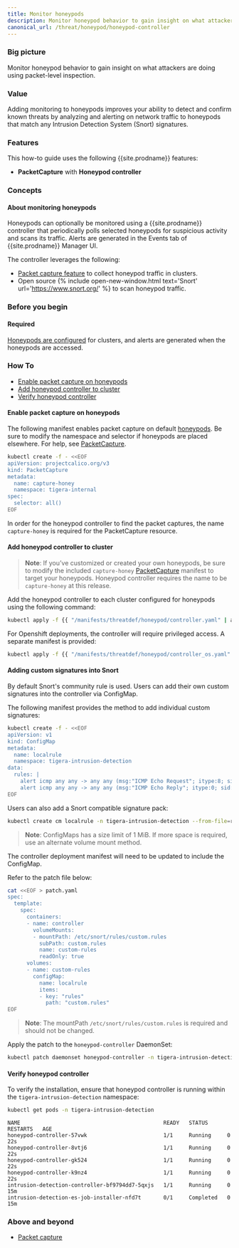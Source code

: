 ```yaml
---
title: Monitor honeypods
description: Monitor honeypod behavior to gain insight on what attackers are doing.
canonical_url: /threat/honeypod/honeypod-controller
---
```


### Big picture

Monitor honeypod behavior to gain insight on what attackers are doing using packet-level inspection.

### Value

Adding monitoring to honeypods improves your ability to detect and confirm known threats by analyzing and alerting on network traffic to honeypods that match any Intrusion Detection System (Snort) signatures.

### Features

This how-to guide uses the following {{site.prodname}} features:

- **PacketCapture** with **Honeypod controller**

### Concepts

#### About monitoring honeypods

Honeypods can optionally be monitored using a {{site.prodname}} controller that periodically polls selected honeypods for suspicious activity and scans its traffic. Alerts are generated in the Events tab of {{site.prodname}} Manager UI.

The controller leverages the following:

- [Packet capture feature]({{site.baseurl}}/visibility/packetcapture) to collect honeypod traffic in clusters.
- Open source {% include open-new-window.html text='Snort' url='https://www.snort.org/' %} to scan honeypod traffic.

### Before you begin

#### Required

[Honeypods are configured]({{site.baseurl}}/threat/honeypod/honeypods) for clusters, and alerts are generated when the honeypods are accessed.

### How To

  - [Enable packet capture on honeypods](#enable-packet-capture-on-honeypods)
  - [Add honeypod controller to cluster](#add-honeypod-controller-to-cluster)
  - [Verify honeypod controller](#verify-honeypod-controller)

#### Enable packet capture on honeypods

The following manifest enables packet capture on default [honeypods]({{site.baseurl}}/threat/honeypod/honeypods). 
Be sure to modify the namespace and selector if honeypods are placed elsewhere. 
For help, see [PacketCapture]({{site.baseurl}}/visibility/packetcapture).

```bash
kubectl create -f - <<EOF
apiVersion: projectcalico.org/v3
kind: PacketCapture
metadata:
  name: capture-honey
  namespace: tigera-internal
spec:
  selector: all()
EOF
```

In order for the honeypod controller to find the packet captures, the name `capture-honey` is required for the PacketCapture resource.

#### Add honeypod controller to cluster

> **Note**: If you’ve customized or created your own honeypods, be sure to modify the included `capture-honey` [PacketCapture]({{site.baseurl}}/visibility/packetcapture) manifest to target your honeypods. Honeypod controller requires the name to be `capture-honey` at this release.

Add the honeypod controller to each cluster configured for honeypods using the following command:

```bash
kubectl apply -f {{ "/manifests/threatdef/honeypod/controller.yaml" | absolute_url }} 
```

For Openshift deployments, the controller will require privileged access. A separate manifest is provided:

```bash
kubectl apply -f {{ "/manifests/threatdef/honeypod/controller_os.yaml" | absolute_url }} 
```

#### Adding custom signatures into Snort

By default Snort's community rule is used. Users can add their own custom signatures into the controller via ConfigMap.

The following manifest provides the method to add individual custom signatures:

```bash
kubectl create -f - <<EOF
apiVersion: v1
kind: ConfigMap
metadata:
  name: localrule
  namespace: tigera-intrusion-detection
data:
  rules: |
    alert icmp any any -> any any (msg:"ICMP Echo Request"; itype:8; sid:1000000;)
    alert icmp any any -> any any (msg:"ICMP Echo Reply"; itype:0; sid:1000001;)
EOF
```

Users can also add a Snort compatible signature pack:

```bash
kubectl create cm localrule -n tigera-intrusion-detection --from-file=rules=<SIGNATURE_PACK_LOCATION>
```

> **Note**: ConfigMaps has a size limit of 1 MiB. If more space is required, use an alternate volume mount method. 

The controller deployment manifest will need to be updated to include the ConfigMap. 

Refer to the patch file below:

```bash
cat <<EOF > patch.yaml
spec:
  template:
    spec: 
      containers:
      - name: controller
        volumeMounts:
        - mountPath: /etc/snort/rules/custom.rules
          subPath: custom.rules
          name: custom-rules
          readOnly: true
      volumes:
      - name: custom-rules
        configMap:
          name: localrule
          items:
          - key: "rules"
            path: "custom.rules"
EOF
```

> **Note**: The mountPath `/etc/snort/rules/custom.rules` is required and should not be changed.

Apply the patch to the `honeypod-controller` DaemonSet:

```bash
kubectl patch daemonset honeypod-controller -n tigera-intrusion-detection --patch "$(cat patch.yaml)"
```


#### Verify honeypod controller

To verify the installation, ensure that honeypod controller is running within the `tigera-intrusion-detection` namespace:

```bash
kubectl get pods -n tigera-intrusion-detection
```

```shell
NAME                                             READY   STATUS      RESTARTS   AGE
honeypod-controller-57vwk                        1/1     Running     0          22s
honeypod-controller-8vtj6                        1/1     Running     0          22s
honeypod-controller-gk524                        1/1     Running     0          22s
honeypod-controller-k9nz4                        1/1     Running     0          22s
intrusion-detection-controller-bf9794dd7-5qxjs   1/1     Running     0          15m
intrusion-detection-es-job-installer-nfd7t       0/1     Completed   0          15m
```

### Above and beyond

- [Packet capture]({{site.baseurl}}/visibility/packetcapture)


